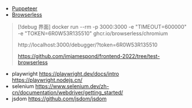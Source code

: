
- [Puppeteer](https://pptr.dev/)
- [Browserless](https://github.com/browserless/browserless)
> [!debug 界面]
> docker run --rm -p 3000:3000 -e "TIMEOUT=600000" -e "TOKEN=6R0W53R135510" ghcr.io/browserless/chromium
>
> http://localhost:3000/debugger/?token=6R0W53R135510
> 
> https://github.com/imjamespond/frontend-2022/tree/test-browserless
> 


- playwright
https://playwright.dev/docs/intro
https://playwright.nodejs.cn/ 
- selenium 
https://www.selenium.dev/zh-cn/documentation/webdriver/getting_started/  
- jsdom
https://github.com/jsdom/jsdom